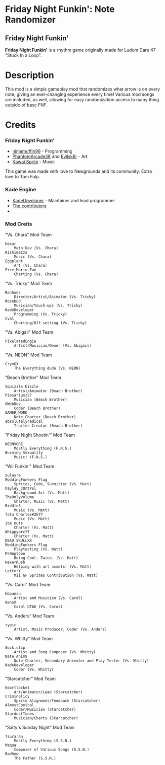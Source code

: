 # Friday Night Funkin': Note Randomizer
## Friday Night Funkin'
**Friday Night Funkin'** is a rhythm game originally made for Ludum Dare 47 "Stuck In a Loop".

# Description
This mod is a simple gameplay mod that randomizes what arrow is on every note, giving an ever-changing experience every time!
Various mod songs are included, as well, allowing for easy randomization access to many thing outside of base FNF.


# Credits
### Friday Night Funkin'
 - [ninjamuffin99](https://twitter.com/ninja_muffin99) - Programming
 - [PhantomArcade3K](https://twitter.com/phantomarcade3k) and [Evilsk8r](https://twitter.com/evilsk8r) - Art
 - [Kawai Sprite](https://twitter.com/kawaisprite) - Music

This game was made with love to Newgrounds and its community. Extra love to Tom Fulp.
### Kade Engine
- [KadeDeveloper](https://twitter.com/KadeDeveloper) - Maintainer and lead programmer
- [The contributors](https://github.com/KadeDev/Kade-Engine/graphs/contributors)
- 
### Mod Creits
"Vs. Chara" Mod Team

    hexar
        Main Dev (Vs. Chara)
    Rishimazza
        Music (Vs. Chara)
    Eggplant
        Art (Vs. Chara)
    Fire_Mario_Fan
        Charting (Vs. Chara)
	
"Vs. Tricky" Mod Team

    Banbuds
        Director/Artist/Animator (Vs. Tricky)
    Rozebud
        Musician/Touch-ups (Vs. Tricky)
    KadeDeveloper
        Programming (Vs. Tricky)
    Cval
        Charting/Off-setting (Vs. Tricky)

"Vs. Abigail" Mod Team

    PixelatedEngie
        Artist/Musician/Owner (Vs. Abigail)
	
"Vs. NEON" Mod Team

    CryoGX
        The Everything dude (Vs. NEON)

"Beach Brother" Mod Team

    Squizzle Dizzle
        Artist/Animator (Beach Brother)
    Piesariusz27
        Musician (Beach Brother)
    GWebDev
        Coder (Beach Brother)
    GAMER_WORD
        Note Charter (Beach Brother)
    absolutelyradical
        Trailer Creator (Beach Brother)

"Friday Night Shootin'" Mod Team

    NEONVORE
        Mostly Everything (F.N.S.)
    Burning Sexuality
        Music! (F.N.S.)

"Wii Funkin'" Mod Team

    Sulayre
    ModdingFunkers Flag
        Sprites, Code, Submitter (Vs. Matt)
    hayley_c0ntrol
        Background Art (Vs. Matt)
    TheOnlyVolume
        Charter, Music (Vs. Matt)
    Biddle3
        Music (Vs. Matt)
    Tata Charles#2677
        Music (Vs. Matt)
    joe nuts
        Charter (Vs. Matt)
    WhippyorcYT
        Charter (Vs. Matt)
    DEAD SKULLXX
    ModdingFunkers Flag
        Playtesting (Vs. Matt)
    MrNeptoon
        Being Cool. Twice. (Vs. Matt)
    HexerRush
        Helping with art assets! (Vs. Matt)
    LetterY
        Mii GF Sprites Contribution (Vs. Matt)

"Vs. Carol" Mod Team

    bbpanzu
        Artist and Musician (Vs. Carol)
    GenoX
        Carol UTAU (Vs. Carol)

"Vs. Anders" Mod Team

    typic
        Artist, Music Producer, Coder (Vs. Anders)

"Vs. Whitty" Mod Team

    Sock.clip
        Artist and Song Composer (Vs. Whitty)
    Nate Anim8
        Note Charter, Secondary Animator and Play Tester (Vs. Whitty)
    KadeDeveloper
        Coder (Vs. Whitty)

"Starcatcher" Mod Team

    heartlocket
        Art/Animator/Lead (Starcatcher)
    Criminalicy
        Sprite Alignment/Feedback (Starcatcher)
    AlmostComical
        Coder/Musician (Starcatcher)
    StardustTunes
        Musician/Charts (Starcatcher)
	

"Salty's Sunday Night" Mod Team

    Tsuraran
        Mostly Everything (S.S.N.)
    Maqua
        Composer of Various Songs (S.S.N.)
    Radhew
        The Father (S.S.N.)
